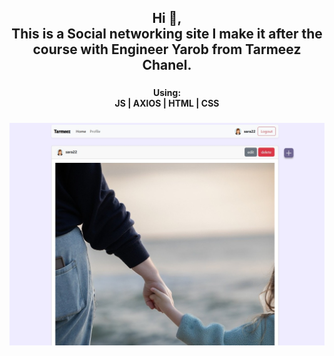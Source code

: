<h2 align="center">Hi 👋, <br>This is a Social networking site I make it after the course with Engineer Yarob from Tarmeez Chanel.</h2>

###
<h4 align="center">Using: <br>JS | AXIOS | HTML | CSS</h4>

###

###
![image](https://github.com/Maha7735/Social-networking-site/blob/3a3d3ae37f4ae28fbab735708d5efccf49cdf9cb/apiAppPic.jpg)
